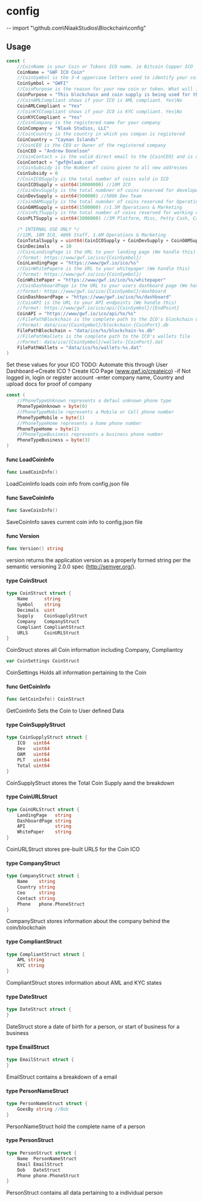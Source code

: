 # config
--
    import "\github.com\NlaakStudios\Blockchain\config"


## Usage

```go
const (
	//CoinName is your Coin or Tokens ICO name. ie Bitcoin Copper ICO
	CoinName = "GWF ICO Coin"
	//CoinSymbol is the 3-4 uppercase letters used to identify your coin in the exchange/listings
	CoinSymbol = "GWFI"
	//CoinPurpose is the reason for your new coin or token. What will it privide. Summarize here.
	CoinPurpose = "This blockchain and coin supply is being used for the GWF ICO and will be swapped out 1:1 for Spartacus Token when the actual chains development is complete."
	//CoinAMLCompliant shows if your ICO is AML compliant. Yes|No
	CoinAMLCompliant = "Yes"
	//CoinKYCCompliant shows if your ICO is KYC compliant. Yes|No
	CoinKYCCompliant = "Yes"
	//CoinCompany is the registered name for your company
	CoinCompany = "Nlaak Studios, LLC"
	//CoinCountry is the country in which you compan is registered
	CoinCountry = "Cayman Islands"
	//CoinCEO is the CEO or Owner of the registered company
	CoinCEO = "Andrew Donelson"
	//CoinContact = is the valid direct email to the {CoinCEO} and is also the Account Email
	CoinContact = "gwf@nlaak.com"
	//CoinSubsidy is the Number of coins given to all new addresses
	CoinSubsidy = 0
	//CoinICOSupply is the total number of coins sold in ICO
	CoinICOSupply = uint64(10000000) //10M ICO
	//CoinDevSupply is the total numbner of coins reserved for developers (initial bonus)
	CoinDevSupply = uint64(500000) //500k Dev Team
	//CoinOAMSupply is the total numnber of coins reserved for Operating and Marketing Costs (min 6 months)
	CoinOAMSupply = uint64(1500000) //1.5M Operations & Marketing
	//CoinPLTSupply is the total number of coins reserved for working capital/misc expenses not forseen
	CoinPLTSupply = uint64(3000000) //3M Platform, Misc, Petty Cash, Capital, etc.

	/* INTERNAL USE ONLY */
	//12M, 10M ICO, 400k Staff, 1.6M Operations & Marketing
	CoinTotalSupply = uint64(CoinICOSupply + CoinDevSupply + CoinOAMSupply + CoinPLTSupply)
	CoinDecimals    = 10
	//CoinLandingPage is the URL to your landing page (We handle this)
	//format: https://www/gwf.io/ico/{CoinSymbol}/
	CoinLandingPage = "https://www/gwf.io/ico/%s"
	//CoinWhitePapere is the URL to your whitepaper (We handle this)
	//format: https://www/gwf.io/ico/{CoinSymbol}/
	CoinWhitePaper = "https://www/gwf.io/ico/%s/whitepaper"
	//CoinDashboardPage is the URL to your users dashboard page (We handle this)
	//format: https://www/gwf.io/ico/{CoinSymbol}/dashboard
	CoinDashboardPage = "https://www/gwf.io/ico/%s/dashboard"
	//CoinAPI is the URL to your API endpoints (We handle this)
	//format: https://www/gwf.io/ico/api/{CoinSymbol}/{EndPoint}
	CoinAPI = "https://www/gwf.io/ico/api/%s/%s"
	//FilePathBlockchain is the complete path to the ICO's blockchain database
	//Format: data/ico/{CoinSymbol}/blockchain-{CoinPort}.db
	FilePathBlockchain = "data/ico/%s/blockchain-%s.db"
	//FilePathWallets is the complete path to the ICO's wallets file
	//Format: data/ico/{CoinSymbol}/wallets-{CoinPort}.dat
	FilePathWallets = "data/ico/%s/wallets-%s.dat"
)
```
Set these values for your ICO TODO: Automate this through User Dashboard->Create
ICO ? Create ICO Page (www.gwf.io/createico) -if Not logged in, login or
register account -enter company name, Country and upload docs for proof of
company

```go
const (
	//PhoneTypeUnknown represents a defaul unknown phone type
	PhoneTypeUnknown = byte(0)
	//PhoneTypeMobile represents a Mobile or Cell phone number
	PhoneTypeMobile = byte(1)
	//PhoneTypeHome represents a home phone number
	PhoneTypeHome = byte(2)
	//PhoneTypeBusiness represents a business phone number
	PhoneTypeBusiness = byte(3)
)
```

#### func  LoadCoinInfo

```go
func LoadCoinInfo()
```
LoadCoinInfo loads coin info from config.json file

#### func  SaveCoinInfo

```go
func SaveCoinInfo()
```
SaveCoinInfo saves current coin info to config.json file

#### func  Version

```go
func Version() string
```
version returns the application version as a properly formed string per the
semantic versioning 2.0.0 spec (http://semver.org/).

#### type CoinStruct

```go
type CoinStruct struct {
	Name      string
	Symbol    string
	Decimals  uint
	Supply    CoinSupplyStruct
	Company   CompanyStruct
	Compliant CompliantStruct
	URLS      CoinURLStruct
}
```

CoinStruct stores all Coin information including Company, Compliantcy

```go
var CoinSettings CoinStruct
```
CoinSettings Holds all information pertaining to the Coin

#### func  GetCoinInfo

```go
func GetCoinInfo() CoinStruct
```
GetCoinInfo Sets the Coin to User defined Data

#### type CoinSupplyStruct

```go
type CoinSupplyStruct struct {
	ICO   uint64
	Dev   uint64
	OAM   uint64
	PLT   uint64
	Total uint64
}
```

CoinSupplyStruct stores the Total Coin Supply aand the breakdown

#### type CoinURLStruct

```go
type CoinURLStruct struct {
	LandingPage   string
	DashboardPage string
	API           string
	WhitePaper    string
}
```

CoinURLStruct stores pre-built URLS for the Coin ICO

#### type CompanyStruct

```go
type CompanyStruct struct {
	Name    string
	Country string
	Ceo     string
	Contact string
	Phone   phone.PhoneStruct
}
```

CompanyStruct stores information about the company behind the coin/blockchain

#### type CompliantStruct

```go
type CompliantStruct struct {
	AML string
	KYC string
}
```

CompliantStruct stores information about AML and KYC states

#### type DateStruct

```go
type DateStruct struct {
}
```

DateStruct store a date of birth for a person, or start of business for a
business

#### type EmailStruct

```go
type EmailStruct struct {
}
```

EmailStruct contains a breakdown of a email

#### type PersonNameStruct

```go
type PersonNameStruct struct {
	GoesBy string //Bob
}
```

PersonNameStruct hold the complete name of a person

#### type PersonStruct

```go
type PersonStruct struct {
	Name  PersonNameStruct
	Email EmailStruct
	Dob   DateStruct
	Phone phone.PhoneStruct
}
```

PersonStruct contains all data pertaining to a individual person
